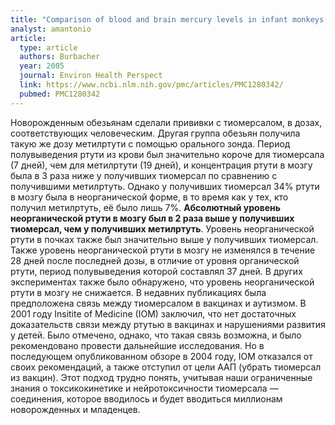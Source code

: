 ```yaml
---
title: "Comparison of blood and brain mercury levels in infant monkeys exposed to methylmercury or vaccines containing thimerosal"
analyst: amantonio
article:
  type: article
  authors: Burbacher
  year: 2005
  journal: Environ Health Perspect
  link: https://www.ncbi.nlm.nih.gov/pmc/articles/PMC1280342/
  pubmed: PMC1280342
---
```


Новорожденным обезьянам сделали прививки с тиомерсалом, в дозах, соответствующих человеческим. Другая группа обезьян получила такую же дозу метилртути с помощью орального зонда.
Период полувыведения ртути из крови был значительно короче для тиомерсала (7 дней), чем для метилртути (19 дней), и концентрация ртути в мозгу была в 3 раза ниже у получивших тиомерсал по сравнению с получившими метилртуть. Однако у получивших тиомерсал 34% ртути в мозгу была в неорганической форме, в то время как у тех, кто получил метилртуть, её было лишь 7%. **Абсолютный уровень неорганической ртути в мозгу был в 2 раза выше у получивших тиомерсал, чем у получивших метилртуть**. Уровень неорганической ртути в почках также был значительно выше у получивших тиомерсал.
Также уровень неорганической ртути в мозгу не изменялся в течение 28 дней после последней дозы, в отличие от уровня органической ртути, период полувыведения которой составлял 37 дней. В других экспериментах также было обнаружено, что уровень неорганической ртути в мозгу не снижается.
В недавних публикациях была предположена связь между тиомерсалом в вакцинах и аутизмом. В 2001 году Insitite of Medicine (IOM) заключил, что нет достаточных доказательств связи между ртутью в вакцинах и нарушениями развития у детей. Было отмечено, однако, что такая связь возможна, и было рекомендовано провести дальнейшие исследования. Но в последующем опубликованном обзоре в 2004 году, IOM отказался от своих рекомендаций, а также отступил от цели ААП (убрать тиомерсал из вакцин). Этот подход трудно понять, учитывая наши ограниченные знания о токсикокинетике и нейротоксичности тиомерсала — соединения, которое вводилось и будет вводиться миллионам новорожденных и младенцев.
